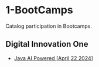# 1-BootCamps
Catalog participation in Bootcamps.

## Digital Innovation One
- [Java AI Powered [April,22 2024]](https://web.dio.me/track/coding-future-tonnie-java-ai-powered?order=newest&page=1&search=&tab=ranking)
